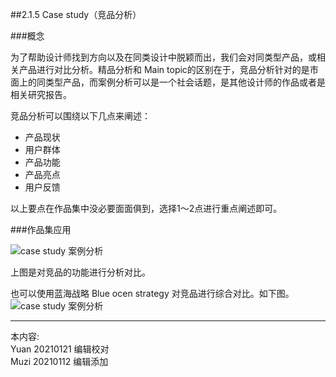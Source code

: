 ##2.1.5 Case study（竞品分析）

###概念

为了帮助设计师找到方向以及在同类设计中脱颖而出，我们会对同类型产品，或相关产品进行对比分析。精品分析和 Main topic的区别在于，竞品分析针对的是市面上的同类型产品，而案例分析可以是一个社会话题，是其他设计师的作品或者是相关研究报告。

竞品分析可以围绕以下几点来阐述：
 - 产品现状
 - 用户群体
 - 产品功能
 - 产品亮点
 - 用户反馈

以上要点在作品集中没必要面面俱到，选择1～2点进行重点阐述即可。

###作品集应用

![case study 案例分析](http://kitpic.makebi.net/2021/ixd_09.jpg)

上图是对竞品的功能进行分析对比。

也可以使用蓝海战略 Blue ocen strategy 对竞品进行综合对比。如下图。
![case study 案例分析](http://kitpic.makebi.net/2021/ixd_10.jpg)



---
本内容:    
Yuan 20210121 编辑校对  
Muzi 20210112 编辑添加
